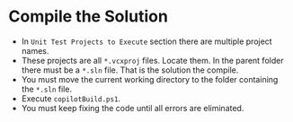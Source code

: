 # Compile the Solution

- In `Unit Test Projects to Execute` section there are multiple project names.
- These projects are all `*.vcxproj` files. Locate them. In the parent folder there must be a `*.sln` file. That is the solution the compile.
- You must move the current working directory to the folder containing the `*.sln` file.
- Execute `copilotBuild.ps1`.
- You must keep fixing the code until all errors are eliminated.
